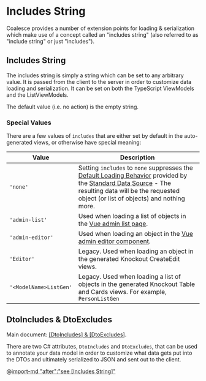 # Includes String
Coalesce provides a number of extension points for loading & serialization which make use of a concept called an "includes string" (also referred to as "include string" or just "includes").

    
## Includes String
The includes string is simply a string which can be set to any arbitrary value. It is passed from the client to the server in order to customize data loading and serialization. It can be set on both the TypeScript ViewModels and the ListViewModels.

<CodeTabs>
<template #vue>

``` ts
import { PersonViewModel, PersonListViewModel } from '@/viewmodels.g'

var person = new PersonViewModel();
person.$includes = "details";

var personList = new PersonListViewModel();
personList.$includes = "details";
```

</template>
</CodeTabs>

The default value (i.e. no action) is the empty string.

### Special Values

There are a few values of `includes` that are either set by default in the auto-generated views, or otherwise have special meaning:

| Value | Description |
|------|---|
| `'none'` | Setting `includes` to ``none`` suppresses the [Default Loading Behavior](/modeling/model-components/data-sources.md#default-loading-behavior) provided by the [Standard Data Source](/modeling/model-components/data-sources.md#standard-data-source) - The resulting data will be the requested object (or list of objects) and nothing more. |
| `'admin-list'` | Used when loading a list of objects in the [Vue admin list page](/stacks/vue/coalesce-vue-vuetify/components/c-admin-table-page.md). |
| `'admin-editor'` | Used when loading an object in the [Vue admin editor component](/stacks/vue/coalesce-vue-vuetify/components/c-admin-editor.md). |
| `'Editor'` | Legacy. Used when loading an object in the generated Knockout CreateEdit views.  |
| `'<ModelName>ListGen'` | Legacy. Used when loading a list of objects in the generated Knockout Table and Cards views. For example, `PersonListGen` |


## DtoIncludes & DtoExcludes

Main document: [[DtoIncludes] & [DtoExcludes]](/modeling/model-components/attributes/dto-includes-excludes.md).

There are two C# attributes, `DtoIncludes` and `DtoExcludes`, that can be used to annotate your data model in order to customize what data gets put into the DTOs and ultimately serialized to JSON and sent out to the client.

@[import-md "after":"see [Includes String]"](../modeling/model-components/attributes/dto-includes-excludes.md)